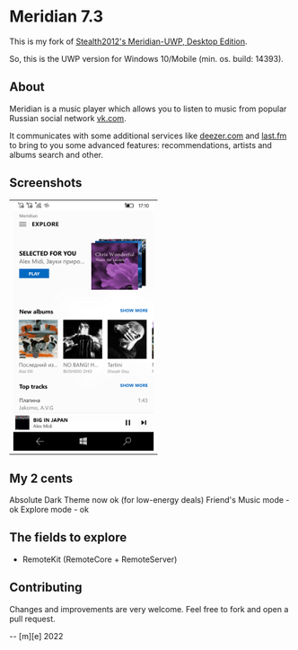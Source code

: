 # Meridian 7.3

This is my fork of [Stealth2012's Meridian-UWP, Desktop Edition](https://github.com/artemshuba/meridian-uwp).

So, this is the UWP version for Windows 10/Mobile (min. os. build: 14393).

## About
Meridian is a music player which allows you to listen to music from popular Russian social network [vk.com](https://vk.com). 

It communicates with some additional services like [deezer.com](http://deezer.com) and [last.fm](http://last.fm) 
to bring to you some advanced features: recommendations, artists and albums search and other.

## Screenshots
<table><tr>
<td> <img src="Images/shot1.png" alt="Mobile" style="width: 250px;"/> </td>
</tr></table>


## My 2 cents
Absolute Dark Theme now ok (for low-energy deals)
Friend's Music mode - ok
Explore mode - ok 

## The fields to explore
- RemoteKit (RemoteCore + RemoteServer)

## Contributing
Changes and improvements are very welcome. Feel free to fork and open a pull request.


-- [m][e] 2022

